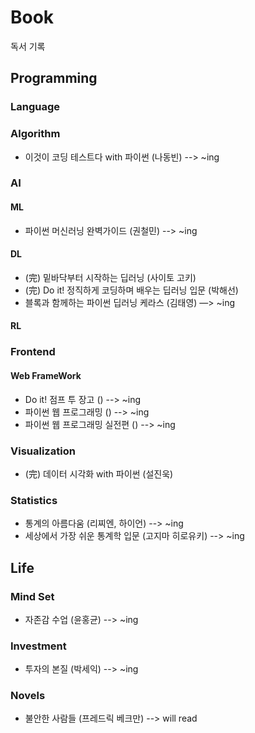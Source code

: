 # Book 
독서 기록

## Programming
### Language

### Algorithm

- 이것이 코딩 테스트다 with 파이썬 (나동빈) --> ~ing

### AI
#### ML

- 파이썬 머신러닝 완벽가이드 (권철민) --> ~ing


#### DL

- (完) 밑바닥부터 시작하는 딥러닝 (사이토 고키)
- (完) Do it! 정직하게 코딩하며 배우는 딥러닝 입문 (박해선)
- 블록과 함께하는 파이썬 딥러닝 케라스 (김태영) —> ~ing


#### RL


### Frontend
#### Web FrameWork

- Do it! 점프 투 장고 () --> ~ing
- 파이썬 웹 프로그래밍 () --> ~ing
- 파이썬 웹 프로그래밍 실전편 () --> ~ing


### Visualization

- (完) 데이터 시각화 with 파이썬 (설진욱)


### Statistics

- 통계의 아름다움 (리찌엔, 하이언)  --> ~ing
- 세상에서 가장 쉬운 통계학 입문 (고지마 히로유키)  --> ~ing


## Life

### Mind Set

- 자존감 수업 (윤홍균) --> ~ing


### Investment

- 투자의 본질 (박세익) --> ~ing


### Novels

- 불안한 사람들 (프레드릭 베크만) --> will read
